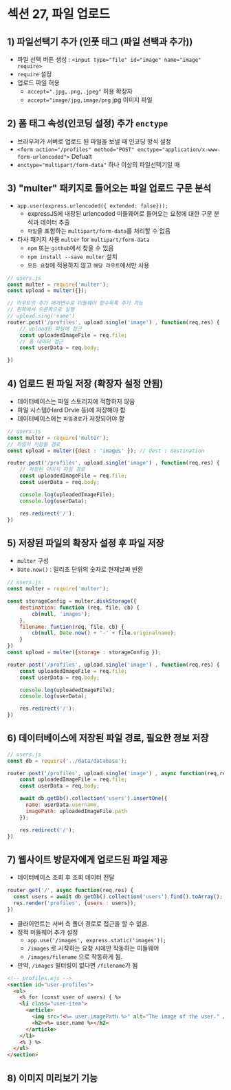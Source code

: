 # 섹션 27, 파일 업로드

## 1) 파일선택기 추가 (인풋 태그 (파일 선택과 추가))

- 파일 선택 버튼 생성 : `<input type="file" id="image" name="image" require>`
- `require` 설정
- 업로드 파일 허용
  - `accept=".jpg,.png,.jpeg"` 허용 확장자
  - `accept="image/jpg,image/png` jpg 이미지 파일

## 2) 폼 태그 속성(인코딩 설정) 추가 `enctype`

- 브라우저가 서버로 업로드 된 파일을 보낼 때 인코딩 방식 설정
- `<form action="/profiles" method="POST" enctype="application/x-www-form-urlencoded">` Defualt
- `enctype="multipart/form-data"` 하나 이상의 파일선택기일 때

## 3) "multer" 패키지로 들어오는 파일 업로드 구문 분석

- `app.user(express.urlencoded({ extended: false}));`
  - expressJS에 내장된 urlencoded 미들웨어로 들어오는 요청에 대한 구문 분석과 데이터 추출
  - `파일`을 포함하는 `multipart/form-data`를 처리할 수 없음
- 타사 패키지 사용 `multer` for `multipart/form-data`
  - `npm` 또는 `github`에서 찾을 수 있음
  - `npm install --save multer` 설치
  - `모든 요청`에 적용하지 않고 `해당 라우트`에서만 사용

```JavaScript
// users.js
const multer = require('multer');
const upload = multer({});

// 라우트의 추가 매개변수로 미들웨어 함수목록 추가 가능
// 왼쪽에서 오른쪽으로 실행
// upload.sing('name')
router.post('/profiles', upload.single('image') , function(req,res) {
    // upload된 파일에 접근
    const uploadedImageFile = req.file;
    // 폼 데이터 접근
    const userData = req.body;

})
```

## 4) 업로드 된 파일 저장 (확장자 설정 안됨)

- 데이터베이스는 파일 스토리지에 적합하지 않음
- 파일 시스템(Hard Drvie 등)에 저장해야 함
- 데이터베이스에는 `파일경로`가 저장되어야 함

```JavaScript
// users.js
const multer = require('multer');
// 파일이 저장될 경로
const upload = multer({dest : 'images' }); // dest : destination

router.post('/profiles', upload.single('image') , function(req,res) {
    // 저장된 이미지 파일 경로
    const uploadedImageFile = req.file;
    const userData = req.body;

    console.log(uploadedImageFile);
    console.log(userData);

    res.redirect('/');
})
```

## 5) 저장된 파일의 확장자 설정 후 파일 저장

- `multer` 구성
- `Date.now()` : 밀리초 단위의 숫자로 현재날짜 반환

```JavaScript
// users.js
const multer = require('multer');

const storageConfig = multer.diskStorage({
    destination: function (req, file, cb) {
        cb(null, 'images');
    },
    filename: funtion(req, file, cb) {
        cb(null, Date.now() + '-' + file.originalname);
    }
})
const upload = multer({storage : storageConfig });

router.post('/profiles', upload.single('image') , function(req,res) {
    const uploadedImageFile = req.file;
    const userData = req.body;

    console.log(uploadedImageFile);
    console.log(userData);

    res.redirect('/');
})
```

## 6) 데이터베이스에 저장된 파일 경로, 필요한 정보 저장

```JavaScript
// users.js
const db = require('../data/database');

router.post('/profiles', upload.single('image') , async function(req,res) {
    const uploadedImageFile = req.file;
    const userData = req.body;

    await db.getDb().collection('users').insertOne({
      name: userData.username,
      imagePath: uploadedImageFile.path
    });

    res.redirect('/');
})
```

## 7) 웹사이트 방문자에게 업로드된 파일 제공

- 데이터베이스 조회 후 조회 데이터 전달

```JavaScript
router.get('/', async function(req,res) {
  const users = await db.getDb().collection('users').find().toArray();
  res.render('profiles', {users : users});
})
```

- 클라이언트는 서버 측 폴더 경로로 접근을 할 수 없음.
- 정적 미들웨어 추가 설정
  - `app.use('/images', express.static('images'));`
  - `/images` 로 시작하는 요청 시에만 작동하는 미들웨어
  - `/images/filename` 으로 작동하게 됨.
- 만약, `/images` 필터링이 없다면 `/filename`가 됨

```html
<!-- profiles.ejs -->
<section id="user-profiles">
  <ul>
    <% for (const user of users) { %>
    <li class="user-item">
      <article>
        <img src="<%= user.imagePath %>" alt="The image of the user." />
        <h2><%= user.name %></h2>
      </article>
    </li>
    <% } %>
  </ul>
</section>
```

## 8) 이미지 미리보기 기능